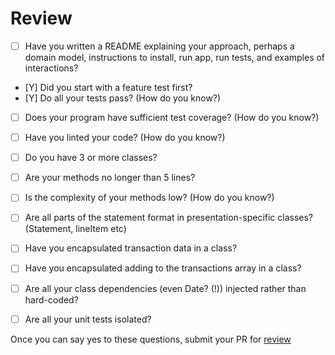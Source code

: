 # Review

- [ ] Have you written a README explaining your approach, perhaps a domain model, instructions to install, run app, run tests, and examples of interactions?
- [Y] Did you start with a feature test first?
- [Y] Do all your tests pass? (How do you know?)
- [ ] Does your program have sufficient test coverage? (How do you know?)
- [ ] Have you linted your code? (How do you know?)
- [ ] Do you have 3 or more classes?
- [ ] Are your methods no longer than 5 lines?
- [ ] Is the complexity of your methods low? (How do you know?)
- [ ] Are all parts of the statement format in presentation-specific classes? (Statement, lineItem etc)
- [ ] Have you encapsulated transaction data in a class?
- [ ] Have you encapsulated adding to the transactions array in a class?
- [ ] Are all your class dependencies (even Date? (!)) injected rather than hard-coded?
- [ ] Are all your unit tests isolated?


Once you can say yes to these questions, submit your PR for [review](https://airtable.com/shr74iTry6AtQkHRQ)
